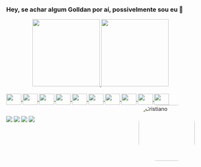 ### Hey, se achar algum Golldan por aí, possivelmente sou eu 🍒
<link rel="stylesheet" href="https://cdn.jsdelivr.net/gh/devicons/devicon@v2.14.0/devicon.min.css">
<div align="center">
  <a href="https://github.com/golldans">
  <img height="180em" width:"50%" src="https://github-readme-stats.vercel.app/api?username=golldans&show_icons=true&theme=dracula&include_all_commits=true&count_private=true"/>
  <img height="180em" width:"50%" src="https://github-readme-stats.vercel.app/api/top-langs/?username=golldans&layout=compact&langs_count=7&theme=dracula"/>
</div>
<div style="display: inline_block"><br>
   <img align="center" height="30" width="40" src="https://cdn.jsdelivr.net/gh/devicons/devicon/icons/php/php-plain.svg">
   <img align="center" height="30" width="40" src="https://cdn.jsdelivr.net/gh/devicons/devicon/icons/laravel/laravel-plain-wordmark.svg" />
   <img align="center" height="30" width="40" src="https://cdn.jsdelivr.net/gh/devicons/devicon/icons/javascript/javascript-plain.svg">
   <img align="center" height="30" width="40" src="https://cdn.jsdelivr.net/gh/devicons/devicon/icons/nodejs/nodejs-plain-wordmark.svg" />
   <img align="center" height="30" width="40" src="https://cdn.jsdelivr.net/gh/devicons/devicon/icons/nextjs/nextjs-original-wordmark.svg" />
   <img align="center" height="30" width="40" src="https://cdn.jsdelivr.net/gh/devicons/devicon/icons/docker/docker-plain-wordmark.svg" />
   <img align="center" height="30" width="40" src="https://cdn.jsdelivr.net/gh/devicons/devicon/icons/microsoftsqlserver/microsoftsqlserver-plain-wordmark.svg" />
   <img align="center" height="30" width="40" src="https://cdn.jsdelivr.net/gh/devicons/devicon/icons/html5/html5-plain-wordmark.svg">
   <img align="center" height="30" width="40" src="https://cdn.jsdelivr.net/gh/devicons/devicon/icons/css3/css3-plain-wordmark.svg">
   <img align="center" height="30" width="40" src="https://cdn.jsdelivr.net/gh/devicons/devicon/icons/git/git-plain.svg">
  
  <img align="right" alt="Cristiano" height="150" style="border-radius:50px;" src="https://scontent.fvag3-1.fna.fbcdn.net/v/t1.6435-9/119004289_2808286876084846_6392489697047298332_n.jpg?_nc_cat=103&ccb=1-5&_nc_sid=09cbfe&_nc_eui2=AeEe9flfUkRAao5uw-M05IE7Xzw1ULiCh_1fPDVQuIKH_bXE05u-bgpqjTiUkLQcLzp6w40yhQjW__OqxLaBMRWF&_nc_ohc=QrAl0EOByEwAX_xQ9Y1&_nc_oc=AQkUV4grAR-J-43LsOl5CPCXnbyyhdmOUn9ttKLaQ8EkqrX-4-MQkizA7-SPrG5dqoM&tn=0SWZk5eHGQA5aQny&_nc_ht=scontent.fvag3-1.fna&oh=00_AT9B39Xn_XK2OYaAdivfOYBAvV18u8GMeSrzFHdmALNvWg&oe=62138AC5">
</div>
  
  ##
 
<div> 
   <a href="https://www.youtube.com/channel/UCwqsp7VExhntb-Mrkiu-v8Q" target="_blank"><img src="https://img.shields.io/badge/YouTube-FF0000?style=for-the-badge&logo=youtube&logoColor=white" target="_blank"></a>
  <a href="https://www.instagram.com/golldan_/" target="_blank"><img src="https://img.shields.io/badge/-Instagram-%23E4405F?style=for-the-badge&logo=instagram&logoColor=white" target="_blank"></a>
  <a href = "mailto:cristiano.henriqueferreirabp@gmail.com"><img src="https://img.shields.io/badge/-Gmail-%23333?style=for-the-badge&logo=gmail&logoColor=white" target="_blank"></a>
  <a href="https://www.linkedin.com/in/cristianoferreiro/" target="_blank"><img src="https://img.shields.io/badge/-LinkedIn-%230077B5?style=for-the-badge&logo=linkedin&logoColor=white" target="_blank"></a> 
</div>
